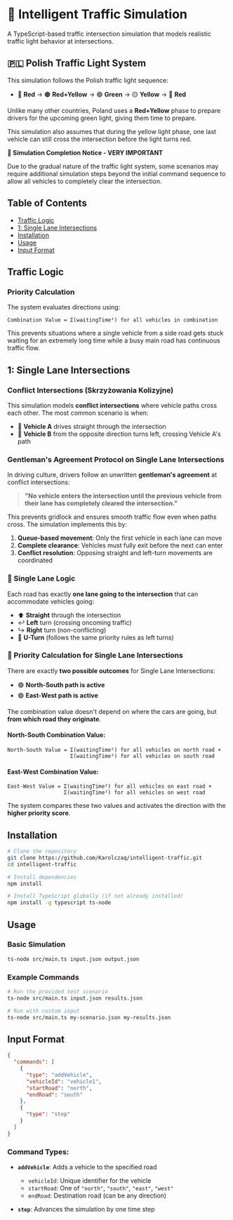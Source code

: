 # 🚦 Intelligent Traffic Simulation

A TypeScript-based traffic intersection simulation that models realistic traffic light behavior at intersections.

## 🇵🇱 Polish Traffic Light System

This simulation follows the Polish traffic light sequence:

- 🔴 **Red** → 🟠 **Red+Yellow** → 🟢 **Green** → 🟡 **Yellow** → 🔴 **Red**

Unlike many other countries, Poland uses a **Red+Yellow** phase to prepare drivers for the upcoming green light, giving them time to prepare.

This simulation also assumes that during the yellow light phase, one last vehicle can still cross the intersection before the light turns red.

**🚨 Simulation Completion Notice -  VERY IMPORTANT**

 Due to the gradual nature of the traffic light system, some scenarios may require additional simulation steps beyond the initial command sequence to allow all vehicles to completely clear the intersection.

## Table of Contents

- [Traffic Logic](#traffic-logic)
- [1: Single Lane Intersections](#1-single-lane-intersections)
- [Installation](#installation)
- [Usage](#usage)
- [Input Format](#input-format)

## Traffic Logic

### Priority Calculation

The system evaluates directions using:

```
Combination Value = Σ(waitingTime²) for all vehicles in combination
```

This prevents situations where a single vehicle from a side road gets stuck waiting for an extremely long time while a busy main road has continuous traffic flow.

## 1: Single Lane Intersections

### Conflict Intersections (Skrzyżowania Kolizyjne)

This simulation models **conflict intersections** where vehicle paths cross each other. The most common scenario is when:

- 🚗 **Vehicle A** drives straight through the intersection
- 🚙 **Vehicle B** from the opposite direction turns left, crossing Vehicle A's path

### Gentleman's Agreement Protocol on Single Lane Intersections

In driving culture, drivers follow an unwritten **gentleman's agreement** at conflict intersections:

> **"No vehicle enters the intersection until the previous vehicle from their lane has completely cleared the intersection."**

This prevents gridlock and ensures smooth traffic flow even when paths cross. The simulation implements this by:

1. **Queue-based movement**: Only the first vehicle in each lane can move
2. **Complete clearance**: Vehicles must fully exit before the next can enter
3. **Conflict resolution**: Opposing straight and left-turn movements are coordinated

### 🚦 Single Lane Logic

Each road has exactly **one lane going to the intersection** that can accommodate vehicles going:

- ⬆️ **Straight** through the intersection
- ↩️ **Left** turn (crossing oncoming traffic)
- ↪️ **Right** turn (non-conflicting)
- 🔄 **U-Turn** (follows the same priority rules as left turns)

### 🔢 Priority Calculation for Single Lane Intersections

There are exactly **two possible outcomes** for Single Lane Intersections:

- 🟢 **North-South path is active**
- 🟢 **East-West path is active**

The combination value doesn't depend on where the cars are going, but **from which road they originate**.

#### North-South Combination Value:

```
North-South Value = Σ(waitingTime²) for all vehicles on north road +
                    Σ(waitingTime²) for all vehicles on south road
```

#### East-West Combination Value:

```
East-West Value = Σ(waitingTime²) for all vehicles on east road +
                  Σ(waitingTime²) for all vehicles on west road
```

The system compares these two values and activates the direction with the **higher priority score**.

## Installation

```bash
# Clone the repository
git clone https://github.com/Karolczaq/intelligent-traffic.git
cd intelligent-traffic

# Install dependencies
npm install

# Install TypeScript globally (if not already installed)
npm install -g typescript ts-node
```

## Usage

### Basic Simulation

```bash
ts-node src/main.ts input.json output.json
```

### Example Commands

```bash
# Run the provided test scenario
ts-node src/main.ts input.json results.json

# Run with custom input
ts-node src/main.ts my-scenario.json my-results.json
```

## Input Format

```json
{
  "commands": [
    {
      "type": "addVehicle",
      "vehicleId": "vehicle1",
      "startRoad": "north",
      "endRoad": "south"
    },
    {
      "type": "step"
    }
  ]
}
```

### Command Types:

- **`addVehicle`**: Adds a vehicle to the specified road

  - `vehicleId`: Unique identifier for the vehicle
  - `startRoad`: One of `"north"`, `"south"`, `"east"`, `"west"`
  - `endRoad`: Destination road (can be any direction)

- **`step`**: Advances the simulation by one time step
